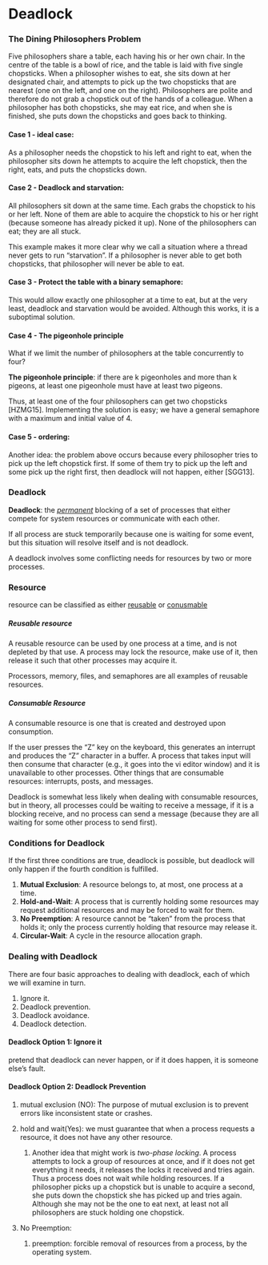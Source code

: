 # Deadlock 

### The Dining Philosophers Problem

Five philosophers share a table, each having his or her own chair. In the centre of the table is a bowl of rice, and the table is laid with five single chopsticks. When a philosopher wishes to eat, she sits down at her designated chair, and attempts to pick up the two chopsticks that are nearest (one on the left, and one on the right). Philosophers are polite and therefore do not grab a chopstick out of the hands of a colleague. When a philosopher has both chopsticks, she may eat rice, and when she is finished, she puts down the chopsticks and goes back to thinking.

#### Case 1 - ideal case:

As a philosopher needs the chopstick to his left and right to eat, when the philosopher sits down he attempts to acquire the left chopstick, then the right, eats, and puts the chopsticks down. 

#### Case 2 - Deadlock and starvation:

All philosophers sit down at the same time. Each grabs the chopstick to his or her left. None of them are able to acquire the chopstick to his or her right (because someone has already picked it up). None of the philosophers can eat; they are all stuck.

This example makes it more clear why we call a situation where a thread never gets to run “starvation”. If a philosopher is never able to get both chopsticks, that philosopher will never be able to eat.

#### Case 3 - Protect the table with a binary semaphore:

This would allow exactly one philosopher at a time to eat, but at the very least, deadlock and starvation would be avoided. Although this works, it is a suboptimal solution.

#### Case 4 - The pigeonhole principle

What if we limit the number of philosophers at the table concurrently to four? 

**The pigeonhole principle**: if there are k pigeonholes and more than k pigeons, at least one pigeonhole must have at least two pigeons. 

Thus, at least one of the four philosophers can get two chopsticks [HZMG15]. Implementing the solution is easy; we have a general semaphore with a maximum and initial value of 4.

#### Case 5 - ordering:

Another idea: the problem above occurs because every philosopher tries to pick up the left chopstick first. If some of them try to pick up the left and some pick up the right first, then deadlock will not happen, either [SGG13].

### Deadlock

**Deadlock**: the *<u>permanent</u>* blocking of a set of processes that either compete for system resources or communicate with each other. 

If all process are stuck temporarily because one is waiting for some event, but this situation will resolve itself and is not deadlock.

A deadlock involves some conflicting needs for resources by two or more processes. 

### Resource

resource can be classified as either <u>reusable</u> or <u>conusmable</u> 

##### Reusable resource

A reusable resource can be used by one process at a time, and is not depleted by that use. A process may lock the resource, make use of it, then release it such that other processes may acquire it. 

Processors, memory, files, and semaphores are all examples of reusable resources. 

##### Consumable Resource

A consumable resource is one that is created and destroyed upon consumption. 

If the user presses the “Z” key on the keyboard, this generates an interrupt and produces the “Z” character in a buffer. A process that takes input will then consume that character (e.g., it goes into the vi editor window) and it is unavailable to other processes. Other things that are consumable resources: interrupts, posts, and messages. 

Deadlock is somewhat less likely when dealing with consumable resources, but in theory, all processes could be waiting to receive a message, if it is a blocking receive, and no process can send a message (because they are all waiting for some other process to send first).

### Conditions for Deadlock 

If the first three conditions are true, deadlock is possible, but deadlock will only happen if the fourth condition is fulfilled. 

1. **Mutual Exclusion**: A resource belongs to, at most, one process at a time.
2. **Hold-and-Wait**: A process that is currently holding some resources may request additional resources and may be forced to wait for them.
3. **No Preemption**: A resource cannot be “taken” from the process that holds it; only the process currently holding that resource may release it.
4. **Circular-Wait**: A cycle in the resource allocation graph.

### Dealing with Deadlock

There are four basic approaches to dealing with deadlock, each of which we will examine in turn.

1. Ignore it.
2. Deadlock prevention. 
3. Deadlock avoidance.
4. Deadlock detection.

#### Deadlock Option 1: Ignore it

pretend that deadlock can never happen, or if it does happen, it is someone else’s fault.

#### Deadlock Option 2: Deadlock Prevention

1. mutual exclusion (NO): The purpose of mutual exclusion is to prevent errors like inconsistent state or crashes.

2. hold and wait(Yes): we must guarantee that when a process requests a resource, it does not have any other resource.
   1. Another idea that might work is *two-phase locking*. A process attempts to lock a group of resources at once, and if it does not get everything it needs, it releases the locks it received and tries again. Thus a process does not wait while holding resources. If a philosopher picks up a chopstick but is unable to acquire a second, she puts down the chopstick she has picked up and tries again. Although she may not be the one to eat next, at least not all philosophers are stuck holding one chopstick.

3. No Preemption: 
   1. preemption: forcible removal of resources from a process, by the operating system.